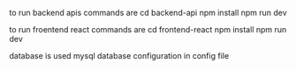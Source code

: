 to run backend apis commands are
cd backend-api
npm install
npm run dev

to run froentend react commands are
cd frontend-react
npm install
npm run dev

database is used mysql
database configuration in config file 
